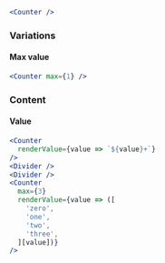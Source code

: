 ```jsx
<Counter />
```

### Variations

#### Max value

```jsx
<Counter max={1} />
```

### Content

#### Value

```jsx
<Counter
  renderValue={value => `${value}+`}
/>
<Divider />
<Divider />
<Counter
  max={3}
  renderValue={value => ([
    'zero',
    'one',
    'two',
    'three',
  ][value])}
/>
```
